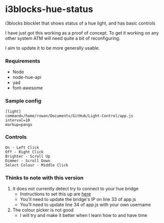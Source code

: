 # i3blocks-hue-status
i3blocks blocklet that shows status of a hue light, and has basic controls

I have just got this working as a proof of concept. To get it working on any other system ATM will need quite a bit of reconfiguring.

I aim to update it to be more generally usable.

### Requirements
* Node
* node-hue-api
* yad
* font-awesome

### Sample config
```
[light]
command=/home/rowan/Documents/GitHub/Light-Control/app.js
interval=10
markup=pango
```

### Controls
```
On - Left Click
Off - Right Click
Brighter - Scroll Up
Dimmer - Scroll Down
Select Colour - Middle Click
```

### Thinks to note with this version
1. It does not currently detect try to connect to your hue bridge
    * Instructions to set this up are [here](https://github.com/peter-murray/node-hue-api#examples)
    * You'll need to update the bridge's IP on line 33 of app.js
    * You'll need to update line 34 of app.js with your own username
2. The colour picker is not good
    * I will try and make it better when I learn how to and have time